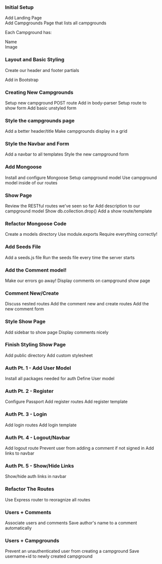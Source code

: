 
### Initial Setup

Add Landing Page <br>
Add Campgrounds Page that lists all campgrounds<br>

Each Campground has:

Name<br> 
Image

### Layout and Basic Styling

Create our header and footer partials

Add in Bootstrap

### Creating New Campgrounds

Setup new campground POST route
Add in body-parser
Setup route to show form
Add basic unstyled form
### Style the campgrounds page

Add a better header/title
Make campgrounds display in a grid
### Style the Navbar and Form

Add a navbar to all templates
Style the new campground form
### Add Mongoose

Install and configure Mongoose
Setup campground model
Use campground model inside of our routes
### Show Page

Review the RESTful routes we've seen so far
Add description to our campground model
Show db.collection.drop()
Add a show route/template
### Refactor Mongoose Code

Create a models directory
Use module.exports
Require everything correctly!
### Add Seeds File

Add a seeds.js file
Run the seeds file every time the server starts
### Add the Comment model!

Make our errors go away!
Display comments on campground show page
### Comment New/Create

Discuss nested routes
Add the comment new and create routes
Add the new comment form
### Style Show Page

Add sidebar to show page
Display comments nicely
### Finish Styling Show Page

Add public directory
Add custom stylesheet
### Auth Pt. 1 - Add User Model

Install all packages needed for auth
Define User model
### Auth Pt. 2 - Register

Configure Passport
Add register routes
Add register template
### Auth Pt. 3 - Login

Add login routes
Add login template
### Auth Pt. 4 - Logout/Navbar

Add logout route
Prevent user from adding a comment if not signed in
Add links to navbar
### Auth Pt. 5 - Show/Hide Links

Show/hide auth links in navbar
### Refactor The Routes

Use Express router to reoragnize all routes
### Users + Comments

Associate users and comments
Save author's name to a comment automatically
### Users + Campgrounds

Prevent an unauthenticated user from creating a campground
Save username+id to newly created campground
